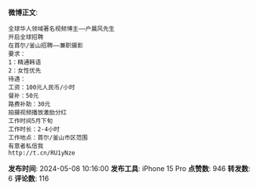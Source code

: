 **微博正文**: 
```
全球华人领域著名视频博主——户晨风先生
开启全球招聘
在首尔/釜山招聘——兼职摄影
要求：
1：精通韩语
2：女性优先
待遇：
工资：100元人民币/小时
餐补：50元
路费补助：30元
拍摄视频播放激励分红
工作时间5月下旬
工作时长：2-4小时
工作地点：首尔/釜山市区范围
有意者私信我
http://t.cn/RU1yNze
```
**发布时间**: 2024-05-08 10:16:00
**发布工具**: iPhone 15 Pro
**点赞数**: 946
**转发数**: 6
**评论数**: 116
